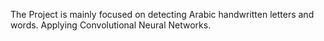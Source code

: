 The Project is mainly focused on detecting Arabic handwritten letters and words. Applying Convolutional Neural Networks.
